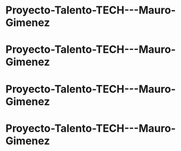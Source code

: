 # Proyecto-Talento-TECH---Mauro-Gimenez
# Proyecto-Talento-TECH---Mauro-Gimenez
# Proyecto-Talento-TECH---Mauro-Gimenez
# Proyecto-Talento-TECH---Mauro-Gimenez
